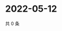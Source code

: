 # 2022-05-12

共 0 条

<!-- BEGIN WEIBO -->
<!-- 最后更新时间 Thu May 12 2022 11:12:51 GMT+0800 (China Standard Time) -->

<!-- END WEIBO -->
